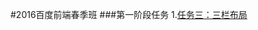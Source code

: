 #2016百度前端春季班
###第一阶段任务
  1.[任务三：三栏布局](http://zuoyan188.github.io/2016IFE/task_1/task_1_3/index.html)
